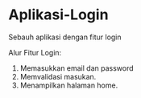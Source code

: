 # Aplikasi-Login
Sebauh aplikasi dengan fitur login

Alur Fitur Login:
1. Memasukkan email dan password
2. Memvalidasi masukan.
3. Menampilkan halaman home.
